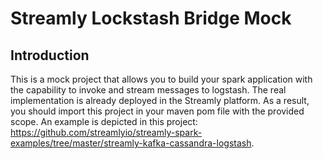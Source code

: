 # Streamly Lockstash Bridge Mock

## Introduction
This is a mock project that allows you to build your spark application  with the capability to invoke and stream messages to logstash. The real implementation is already deployed in the Streamly platform. As a result, you should import this project in your maven pom file with the provided scope. An example is depicted in this project: https://github.com/streamlyio/streamly-spark-examples/tree/master/streamly-kafka-cassandra-logstash.



